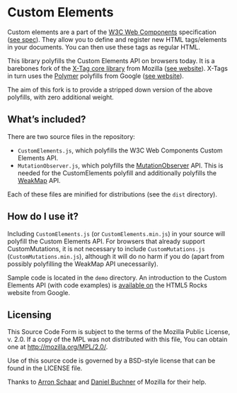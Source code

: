 # Custom Elements #

Custom elements are a part of the [W3C Web Components](http://w3c.github.io/webcomponents/explainer/) specification ([see spec](http://w3c.github.io/webcomponents/spec/custom/)). They allow you to define and register new HTML tags/elements in your documents. You can then use these tags as regular HTML.

This library polyfills the Custom Elements API on browsers today. It is a barebones fork of the [X-Tag core library](https://github.com/x-tag/core) from Mozilla ([see website](http://x-tags.org/)). X-Tags in turn uses the [Polymer](https://github.com/Polymer/polymer) polyfills from Google ([see website](http://www.polymer-project.org/)).

The aim of this fork is to provide a stripped down version of the above polyfills, with zero additional weight.

## What’s included? ##

There are two source files in the repository:

- `CustomElements.js`, which polyfills the W3C Web Components Custom Elements API.
- `MutationObserver.js`, which polyfills the [MutationObserver](https://developer.mozilla.org/en/docs/Web/API/MutationObserver) API. This is needed for the CustomElements polyfill and additionally polyfills the [WeakMap](https://developer.mozilla.org/en-US/docs/Web/JavaScript/Reference/Global_Objects/WeakMap) API.

Each of these files are minified for distributions (see the `dist` directory).

## How do I use it? ##

Including `CustomElements.js` (or `CustomElements.min.js`) in your source will polyfill the Custom Elements API. For browsers that already support CustomMutations, it is not necessary to include `CustomMutations.js` (`CustomMutations.min.js`), although it will do no harm if you do (apart from possibly polyfilling the WeakMap API unecessarily).

Sample code is located in the `demo` directory. An introduction to the Custom Elements API (with code examples) is [available on](http://www.html5rocks.com/en/tutorials/webcomponents/customelements/) the HTML5 Rocks website from Google.

## Licensing ##

This Source Code Form is subject to the terms of the Mozilla Public License, v. 2.0. If a copy of the MPL was not distributed with this file, You can obtain one at http://mozilla.org/MPL/2.0/.

Use of this source code is governed by a BSD-style license that can be found in the LICENSE file.

Thanks to [Arron Schaar](https://github.com/pennyfx) and [Daniel Buchner](https://github.com/csuwildcat) of Mozilla for their help.
